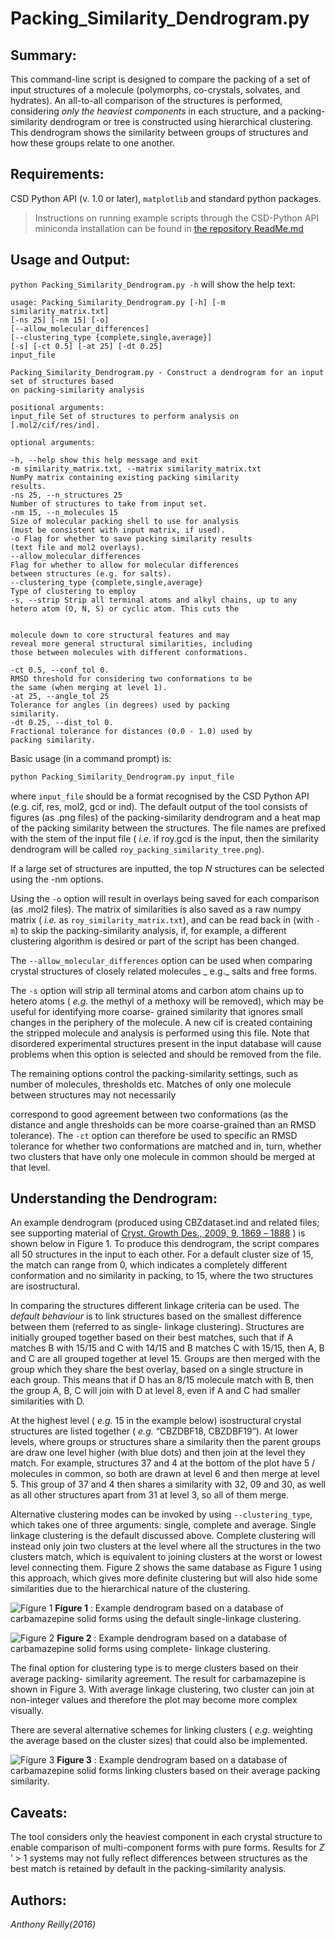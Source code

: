 # Packing_Similarity_Dendrogram.py

## Summary:

This command-line script is designed to compare the packing of a set of input structures of a molecule (polymorphs,
co-crystals, solvates, and hydrates). An all-to-all comparison of the structures is performed, considering _only the
heaviest components_ in each structure, and a packing-similarity dendrogram or tree is constructed using hierarchical
clustering. This dendrogram shows the similarity between groups of structures and how these groups relate to one
another.

## Requirements:

CSD Python API (v. 1.0 or later), `matplotlib` and standard python packages.

> Instructions on running example scripts through the CSD-Python API miniconda installation can be found in [the repository ReadMe.md](https://github.com/ccdc-opensource/csd-python-api-scripts#readme)

## Usage and Output:

`python Packing_Similarity_Dendrogram.py -h` will show the help text:

```
usage: Packing_Similarity_Dendrogram.py [-h] [-m similarity_matrix.txt]
[-ns 25] [-nm 15] [-o]
[--allow_molecular_differences]
[--clustering_type {complete,single,average}]
[-s] [-ct 0.5] [-at 25] [-dt 0.25]
input_file

Packing_Similarity_Dendrogram.py - Construct a dendrogram for an input set of structures based
on packing-similarity analysis

positional arguments:
input_file Set of structures to perform analysis on
[.mol2/cif/res/ind].

optional arguments:

-h, --help show this help message and exit
-m similarity_matrix.txt, --matrix similarity_matrix.txt
NumPy matrix containing existing packing similarity
results.
-ns 25, --n_structures 25
Number of structures to take from input set.
-nm 15, --n_molecules 15
Size of molecular packing shell to use for analysis
(must be consistent with input matrix, if used).
-o Flag for whether to save packing similarity results
(text file and mol2 overlays).
--allow_molecular_differences
Flag for whether to allow for molecular differences
between structures (e.g. for salts).
--clustering_type {complete,single,average}
Type of clustering to employ
-s, --strip Strip all terminal atoms and alkyl chains, up to any
hetero atom (O, N, S) or cyclic atom. This cuts the


molecule down to core structural features and may
reveal more general structural similarities, including
those between molecules with different conformations.

-ct 0.5, --conf_tol 0.
RMSD threshold for considering two conformations to be
the same (when merging at level 1).
-at 25, --angle_tol 25
Tolerance for angles (in degrees) used by packing
similarity.
-dt 0.25, --dist_tol 0.
Fractional tolerance for distances (0.0 - 1.0) used by
packing similarity.
```

Basic usage (in a command prompt) is:

```cmd
python Packing_Similarity_Dendrogram.py input_file
```

where `input_file` should be a format recognised by the CSD Python API (e.g. cif, res, mol2, gcd or ind). The default
output of the tool consists of figures (as .png files) of the packing-similarity dendrogram and a heat map of the
packing similarity between the structures. The file names are prefixed with the stem of the input file ( _i.e._ if
roy.gcd is the input, then the similarity dendrogram will be called `roy_packing_similarity_tree.png`).

If a large set of structures are inputted, the top _N_ structures can be selected using the -nm options.

Using the `-o` option will result in overlays being saved for each comparison (as .mol2 files). The matrix of
similarities is also saved as a raw numpy matrix ( _i.e._ as
`roy_similarity_matrix.txt`), and can be read back in (with `-m`) to skip the packing-similarity analysis, if, for
example, a different clustering algorithm is desired or part of the script has been changed.

The `--allow_molecular_differences` option can be used when comparing crystal structures of closely related molecules _
e.g._ salts and free forms.

The `-s` option will strip all terminal atoms and carbon atom chains up to hetero atoms ( _e.g._
the methyl of a methoxy will be removed), which may be useful for identifying more coarse- grained similarity that
ignores small changes in the periphery of the molecule. A new cif is created containing the stripped molecule and
analysis is performed using this file. Note that disordered experimental structures present in the input database will
cause problems when this option is selected and should be removed from the file.

The remaining options control the packing-similarity settings, such as number of molecules, thresholds etc. Matches of
only one molecule between structures may not necessarily

correspond to good agreement between two conformations (as the distance and angle thresholds can be more coarse-grained
than an RMSD tolerance). The `-ct` option can therefore be used to specific an RMSD tolerance for whether two
conformations are matched and in, turn, whether two clusters that have only one molecule in common should be merged at
that level.

## Understanding the Dendrogram:

An example dendrogram (produced using CBZdataset.ind and related files; see supporting material
of [Cryst. Growth Des., 2009, 9, 1869 _–_ 1888](https://pubs.acs.org/doi/10.1021/cg801056c) ) is shown below in Figure 1. 
To produce this dendrogram, the script compares all 50 structures in the input to each other. For a default cluster
size of 15, the match can range from 0, which indicates a completely different conformation and no similarity in
packing, to 15, where the two structures are isostructural.

In comparing the structures different linkage criteria can be used. The _default behaviour_ is to link structures based
on the smallest difference between them (referred to as single- linkage clustering). Structures are initially grouped
together based on their best matches, such that if A matches B with 15/15 and C with 14/15 and B matches C with 15/15,
then A, B and C are all grouped together at level 15. Groups are then merged with the group which they share the best
overlay, based on a single structure in each group. This means that if D has an 8/15 molecule match with B, then the
group A, B, C will join with D at level 8, even if A and C had smaller similarities with D.

At the highest level ( _e.g._ 15 in the example below) isostructural crystal structures are listed together ( _e.g._
“CBZDBF18, CBZDBF19”). At lower levels, where groups or structures share a similarity then the parent groups are draw
one level higher (with blue dots) and then join at the level they match. For example, structures 37 and 4 at the bottom
of the plot have 5 / molecules in common, so both are drawn at level 6 and then merge at level 5. This group of 37 and 4
then shares a similarity with 32, 09 and 30, as well as all other structures apart from 31 at level 3, so all of them
merge.

Alternative clustering modes can be invoked by using `--clustering_type`, which takes one of three arguments: single,
complete and average. Single linkage clustering is the default discussed above. Complete clustering will instead only
join two clusters at the level where all the structures in the two clusters match, which is equivalent to joining
clusters at the worst or lowest level connecting them. Figure 2 shows the same database as Figure 1 using this approach,
which gives more definite clustering but will also hide some similarities due to the hierarchical nature of the
clustering.

![Figure 1](dendogram_figure_1.png)
**Figure 1** : Example dendrogram based on a database of carbamazepine solid forms using the default single-linkage
clustering.

![Figure 2](dendogram_figure_2.png)
**Figure 2** : Example dendrogram based on a database of carbamazepine solid forms using complete- linkage clustering.

The final option for clustering type is to merge clusters based on their average packing- similarity agreement. The
result for carbamazepine is shown in Figure 3. With average linkage clustering, two cluster can join at non-integer
values and therefore the plot may become more complex visually.

There are several alternative schemes for linking clusters ( _e.g._ weighting the average based on the cluster sizes)
that could also be implemented.

![Figure 3](dendogram_figure_3.png)
**Figure 3** : Example dendrogram based on a database of carbamazepine solid forms linking clusters based on their
average packing similarity.

## Caveats:

The tool considers only the heaviest component in each crystal structure to enable comparison of multi-component forms
with pure forms. Results for _Z_ ’ > 1 systems may not fully reflect differences between structures as the best match is
retained by default in the packing-similarity analysis.

## Authors: 
_Anthony Reilly(2016)_
